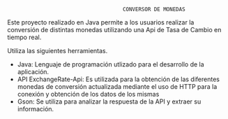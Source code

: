                                          CONVERSOR DE MONEDAS

Este proyecto realizado en Java permite a los usuarios realizar la conversión de distintas monedas utilizando una Api de Tasa de Cambio en tiempo real.
 
  Utiliza las siguientes herramientas.
 
- Java: Lenguaje de programación  utlizado para el desarrollo de la aplicación.
- API ExchangeRate-Api: Es utilizada para la obtención de las diferentes monedas de conversión actualizada mediante el uso de HTTP para la conexión y obtención de los datos de los mismas 
- Gson: Se utiliza para analizar la respuesta de la API y extraer su información.









